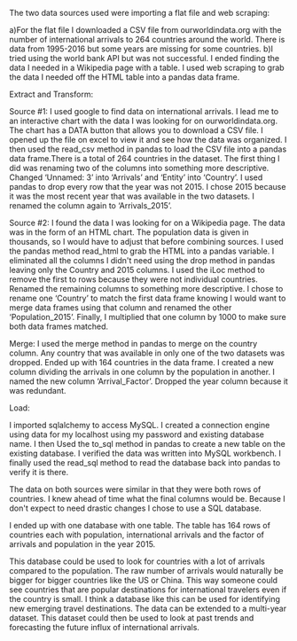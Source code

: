 The two data sources used were importing a flat file and web scraping:

a)For the flat file I downloaded a CSV file from ourworldindata.org with the number of international arrivals to 264 countries around the world. There is data from 1995-2016 but some years are missing for some countries.
b)I tried using the world bank API but was not successful. I ended finding the data I needed in a Wikipedia page with a table. I used web scraping to grab the data I needed off the HTML table into a pandas data frame.

Extract and Transform:

Source #1:
I used google to find data on international arrivals. I lead me to an interactive chart with the data I was looking for on ourworldindata.org. The chart has a DATA button that allows you to download a CSV file. I opened up the file on excel to view it and see how the data was organized. I then used the read_csv method in pandas to load the CSV file into a pandas data frame.There is a total of 264 countries in the dataset.
The first thing I did was renaming two of the columns into something more descriptive. Changed ‘Unnamed: 3’ into ‘Arrivals’ and ‘Entity’ into ‘Country’. I used pandas to drop every row that the year was not 2015. I chose 2015 because it was the most recent year that was available in the two datasets. I renamed the column again to ‘Arrivals_2015’.

Source #2:
I found the data I was looking for on a Wikipedia page. The data was in the form of an HTML chart. The population data is given in thousands, so I would have to adjust that before combining sources. I used the pandas method read_html to grab the HTML into a pandas variable. I eliminated all the columns I didn't need using the drop method in pandas leaving only the Country and 2015 columns. I used the iLoc method to remove the first to rows because they were not individual countries. Renamed the remaining columns to something more descriptive. I chose to rename one ‘Country’ to match the first data frame knowing I would want to merge data frames using that column and renamed the other ‘Population_2015’. Finally, I multiplied that one column by 1000 to make sure both data frames matched.

Merge:
I used the merge method in pandas to merge on the country column. Any country that was available in only one of the two datasets was dropped. Ended up with 164 countries in the data frame. I created a new column dividing the arrivals in one column by the population in another. I named the new column ‘Arrival_Factor’. Dropped the year column because it was redundant.




Load:
    
I imported sqlalchemy to access MySQL. I created a connection engine using data for my localhost using my password and existing database name. I then Used the to_sql method in pandas to create a new table on the existing database. I verified the data was written into MySQL workbench. I finally used the read_sql method to read the database back into pandas to verify it is there.

The data on both sources were similar in that they were both rows of countries. I knew ahead of time what the final columns would be. Because I don't expect to need drastic changes I chose to use a SQL database.

I ended up with one database with one table. The table has 164 rows of countries each with population, international arrivals and the factor of arrivals and population in the year 2015.

This database could be used to look for countries with a lot of arrivals compared to the population. The raw number of arrivals would naturally be bigger for bigger countries like the US or China. This way someone could see countries that are popular destinations for international travelers even if the country is small. I think a database like this can be used for identifying new emerging travel destinations. The data can be extended to a multi-year dataset. This dataset could then be used to look at past trends and forecasting the future influx of international arrivals.

